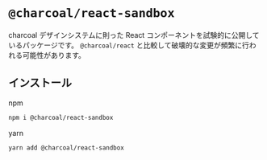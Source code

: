 # `@charcoal/react-sandbox`

charcoal デザインシステムに則った React コンポーネントを試験的に公開しているパッケージです。 `@charcoal/react` と比較して破壊的な変更が頻繁に行われる可能性があります。

## インストール

npm

```bash
npm i @charcoal/react-sandbox
```

yarn

```bash
yarn add @charcoal/react-sandbox
```
